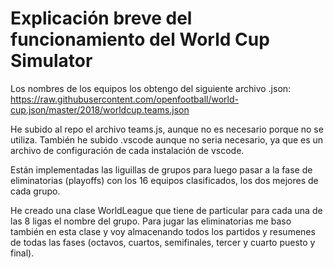 # Explicación breve del funcionamiento del World Cup Simulator

Los nombres de los equipos los obtengo del siguiente archivo .json:
https://raw.githubusercontent.com/openfootball/world-cup.json/master/2018/worldcup.teams.json

He subido al repo el archivo teams.js, aunque no es necesario porque no se utiliza.
También he subido .vscode aunque no seria necesario, ya que es un archivo de configuración de cada instalación de vscode.

Están implementadas las liguillas de grupos para luego pasar a la fase de eliminatorias (playoffs) con los 16 equipos clasificados, los dos mejores de cada grupo.

He creado una clase WorldLeague que tiene de particular para cada una de las 8 ligas el nombre del grupo. Para jugar las eliminatorias me baso también en esta clase y voy almacenando todos los partidos y resumenes de todas las fases (octavos, cuartos, semifinales, tercer y cuarto puesto y final).